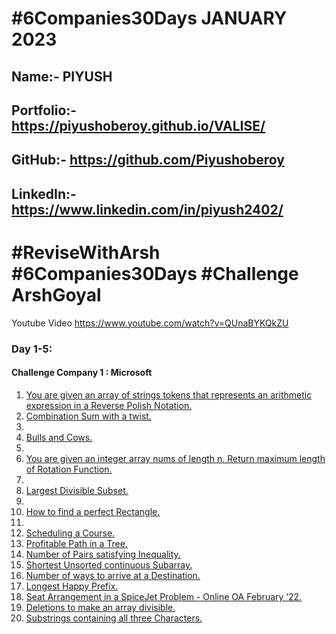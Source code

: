 # #6Companies30Days JANUARY 2023
## Name:- PIYUSH <br>
## Portfolio:- https://piyushoberoy.github.io/VALISE/ <br>
## GitHub:- https://github.com/Piyushoberoy <br>
## LinkedIn:- https://www.linkedin.com/in/piyush2402/ <br>

# #ReviseWithArsh #6Companies30Days #Challenge ArshGoyal

Youtube Video https://www.youtube.com/watch?v=QUnaBYKQkZU

### Day 1-5:
#### Challenge Company 1 : Microsoft
<ol>
<li> <a href="https://leetcode.com/problems/evaluate-reverse-polish-notation/"> You are given an array of strings tokens that represents an arithmetic expression in a Reverse Polish Notation. </a></li>
<li> <a href="https://leetcode.com/problems/combination-sum-iii/"> Combination Sum with a twist.</a><li>
<li> <a href="https://leetcode.com/problems/bulls-and-cows/">Bulls and Cows.</a><li>
<li> <a href="https://leetcode.com/problems/rotate-function/"> You are given an integer array nums of length n. Return maximum length of Rotation Function. </a><li>
<li> <a href="https://leetcode.com/problems/largest-divisible-subset/"> Largest Divisible Subset. </a><li>
<li> <a href="https://leetcode.com/problems/perfect-rectangle/"> How to find a perfect Rectangle. </a><li>
<li> <a href="https://leetcode.com/problems/course-schedule/"> Scheduling a Course. </a></li>
<li> <a href="https://leetcode.com/problems/most-profitable-path-in-a-tree/"> Profitable Path in a Tree. </a></li>
<li> <a href="https://leetcode.com/problems/number-of-pairs-satisfying-inequality/"> Number of Pairs satisfying Inequality. </a></li>
<li> <a href="https://leetcode.com/problems/shortest-unsorted-continuous-subarray/"> Shortest Unsorted continuous Subarray. </a></li>
<li> <a href="https://leetcode.com/problems/number-of-ways-to-arrive-at-destination/"> Number of ways to arrive at a Destination. </a></li>
<li> <a href="https://leetcode.com/problems/longest-happy-prefix/"> Longest Happy Prefix. </a></li>
<li> <a href="https://leetcode.com/problems/airplane-seat-assignment-probability/"> Seat Arrangement in a SpiceJet Problem - Online OA February ‘22. </a></li>
<li> <a href="https://leetcode.com/problems/minimum-deletions-to-make-array-divisible/"> Deletions to make an array divisible. </a></li>
<li> <a href="https://leetcode.com/problems/number-of-substrings-containing-all-three-characters/"> Substrings containing all three Characters. </a></li>
</ol>
